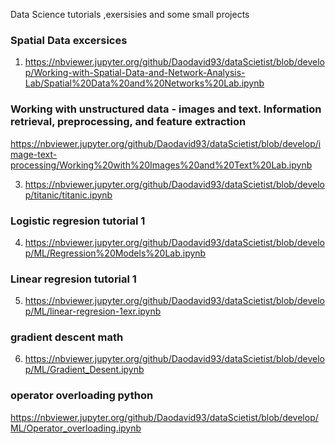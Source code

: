 

Data Science tutorials ,exersisies and some small projects 


### Spatial Data excersices
1) https://nbviewer.jupyter.org/github/Daodavid93/dataScietist/blob/develop/Working-with-Spatial-Data-and-Network-Analysis-Lab/Spatial%20Data%20and%20Networks%20Lab.ipynb



### Working with unstructured data - images and text. Information retrieval, preprocessing, and feature extraction
https://nbviewer.jupyter.org/github/Daodavid93/dataScietist/blob/develop/image-text-processing/Working%20with%20Images%20and%20Text%20Lab.ipynb


3) https://nbviewer.jupyter.org/github/Daodavid93/dataScietist/blob/develop/titanic/titanic.ipynb




### Logistic regresion tutorial 1
4) https://nbviewer.jupyter.org/github/Daodavid93/dataScietist/blob/develop/ML/Regression%20Models%20Lab.ipynb

### Linear  regresion tutorial 1
5) https://nbviewer.jupyter.org/github/Daodavid93/dataScietist/blob/develop/ML/linear-regresion-1exr.ipynb


### gradient descent math
6) https://nbviewer.jupyter.org/github/Daodavid93/dataScietist/blob/develop/ML/Gradient_Desent.ipynb


### operator overloading python
https://nbviewer.jupyter.org/github/Daodavid93/dataScietist/blob/develop/ML/Operator_overloading.ipynb
